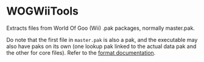# WOGWiiTools

Extracts files from World Of Goo (Wii) .pak packages, normally master.pak.

Do note that the first file in `master.pak` is also a pak, and the executable may also have paks on its own (one lookup pak linked to the actual data pak and the other for core files). Refer to the [format documentation](https://github.com/Nenkai/010GameTemplates/blob/main/2D%20Boy/World%20of%20Goo/PAK.bt).
